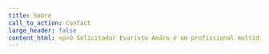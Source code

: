 ```yaml
---
title: Sobre
call_to_action: Contact
large_header: false
content_html: <p>O Solicitador Evaristo Amáro é um profissional multidisciplinar que se pauta por um grande profissionalismo nos serviços que presta, cujo empenho e respeito pela qualidade de serviços aos seus clientes, se caracteriza, também, pelo tempo efetivo de resposta.</p><p>Temos um serviço personalizado que valoriza as características únicas de cada cliente, procurando sempre as melhores soluções para cada caso em particular.</p><p>Seja na resolução de diferendos legais, mediação ou mesmo na estruturação e idealização da sua empresa, acreditamos que a Guimarães Teixeira Advogados poderá afigurar-se como a solução ideal.</>
---
```

